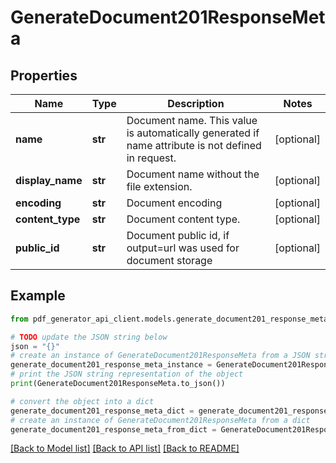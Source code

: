 # GenerateDocument201ResponseMeta


## Properties

Name | Type | Description | Notes
------------ | ------------- | ------------- | -------------
**name** | **str** | Document name. This value is automatically generated if name attribute is not defined in request. | [optional] 
**display_name** | **str** | Document name without the file extension. | [optional] 
**encoding** | **str** | Document encoding | [optional] 
**content_type** | **str** | Document content type. | [optional] 
**public_id** | **str** | Document public id, if output&#x3D;url was used for document storage | [optional] 

## Example

```python
from pdf_generator_api_client.models.generate_document201_response_meta import GenerateDocument201ResponseMeta

# TODO update the JSON string below
json = "{}"
# create an instance of GenerateDocument201ResponseMeta from a JSON string
generate_document201_response_meta_instance = GenerateDocument201ResponseMeta.from_json(json)
# print the JSON string representation of the object
print(GenerateDocument201ResponseMeta.to_json())

# convert the object into a dict
generate_document201_response_meta_dict = generate_document201_response_meta_instance.to_dict()
# create an instance of GenerateDocument201ResponseMeta from a dict
generate_document201_response_meta_from_dict = GenerateDocument201ResponseMeta.from_dict(generate_document201_response_meta_dict)
```
[[Back to Model list]](../README.md#documentation-for-models) [[Back to API list]](../README.md#documentation-for-api-endpoints) [[Back to README]](../README.md)


